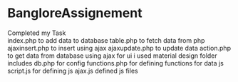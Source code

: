 # BangloreAssignement
Completed my Task </br>
index.php to add data to database
table.php to fetch data from php
ajaxinsert.php to insert using ajax
ajaxupdate.php to update data 
action.php to get data from database using ajax
for ui i used material design
folder includes
db.php for config
functions.php for defining functions for data
js
script.js for defining js
ajax.js defined js files
